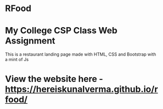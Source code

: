 # RFood


# My College CSP Class Web Assignment

This is a restaurant landing page made with HTML, CSS and Bootstrap with a mint of Js

# View the website here - https://hereiskunalverma.github.io/rfood/

